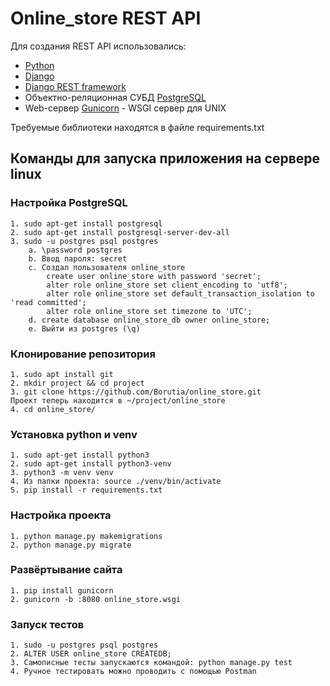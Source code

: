 # Online_store REST API

Для создания REST API использовались:
 - [Python](https://www.python.org/)
 - [Django](https://www.djangoproject.com/) 
 - [Django REST framework](https://www.django-rest-framework.org/)
 - Объектно-реляционная СУБД [PostgreSQL](https://www.postgresql.org/)
 - Web-сервер [Gunicorn](https://gunicorn.org/) - WSGI сервер для UNIX

Требуемые библиотеки находятся в файле requirements.txt

## Команды для запуска приложения на сервере linux
### Настройка PostgreSQL
    1. sudo apt-get install postgresql
    2. sudo apt-get install postgresql-server-dev-all
    3. sudo -u postgres psql postgres
        a. \password postgres
        b. Ввод пароля: secret
        c. Создал пользователя online_store
            create user online_store with password 'secret';
            alter role online_store set client_encoding to 'utf8';
            alter role online_store set default_transaction_isolation to 'read committed';
            alter role online_store set timezone to 'UTC';
        d. create database online_store_db owner online_store;
        e. Выйти из postgres (\q)   
### Клонирование репозитория
    1. sudo apt install git
    2. mkdir project && cd project
    3. git clone https://github.com/Borutia/online_store.git
    Проект теперь находится в ~/project/online_store
    4. cd online_store/
### Установка python и venv
    1. sudo apt-get install python3
    2. sudo apt-get install python3-venv
    3. python3 -m venv venv
    4. Из папки проекта: source ./venv/bin/activate
    5. pip install -r requirements.txt
### Настройка проекта 
    1. python manage.py makemigrations
    2. python manage.py migrate
### Развёртывание сайта
    1. pip install gunicorn   
    2. gunicorn -b :8080 online_store.wsgi 
### Запуск тестов
    1. sudo -u postgres psql postgres
    2. ALTER USER online_store CREATEDB;
    3. Самописные тесты запускаются командой: python manage.py test
    4. Ручное тестировать можно проводить с помощью Postman
